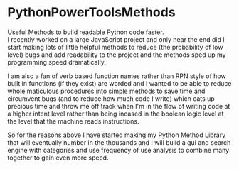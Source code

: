# PythonPowerToolsMethods
Useful Methods to build readable Python code faster.<br>
I recently worked on a large JavaScript project and only near the end did I start
making lots of little helpful methods to reduce (the probability of low level) bugs and add readability to the project
and the methods sped up my programming speed dramatically.

I am also a fan of verb based function names rather than RPN style of how built in functions
(if they exist) are worded and I wanted to be able to reduce whole maticulous procedures into simple methods to save
time and circumvent bugs (and to reduce how much code I write) which eats up precious time and throw me off track
when I'm in the flow of writing code at a higher intent level rather than being incased in the boolean logic level
at the level that the machine reads instructions. 

So for the reasons above I have started making my Python Method Library that will eventually
number in the thousands and I will build a gui and search engine with categories and use
frequency of use analysis to combine many together to gain even more speed.
